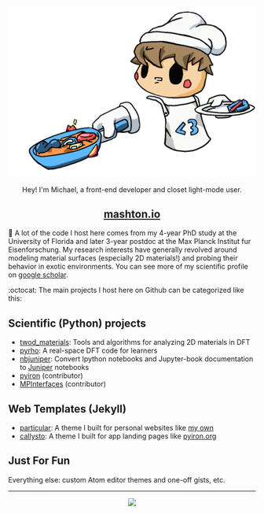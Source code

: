 <p align="center">
  <img src="banner.gif" width="550px"/>
</p>

<p align="center">
  Hey! I'm Michael, a front-end developer and closet light-mode user.
</p>

<h2 align="center">
  <a href="https://mashton.io">mashton.io</a>
</h2>

:microscope: A lot of the code I host here comes from my 4-year PhD study at the University of Florida and later
3-year postdoc at the Max Planck Institut fur Eisenforschung. My research interests have generally revolved around
modeling material surfaces (especially 2D materials!) and probing their behavior in exotic environments.
You can see more of my scientific profile on [google scholar](https://scholar.google.com/citations?user=SgAQKZIAAAAJ&hl=en).

:octocat: The main projects I host here on Github can be categorized like this:

Scientific (Python) projects
---
- [twod_materials](https://github.com/ashtonmv/twod_materials): Tools and algorithms for analyzing 2D materials in DFT
- [pyrho](https://github.com/ashtonmv/pyrho): A real-space DFT code for learners
- [nbjuniper](https://github.com/ashtonmv/nbjuniper): Convert Ipython notebooks and Jupyter-book documentation to [Juniper](https://github.com/ines/juniper) notebooks
- [pyiron](https://github.com/pyiron/pyiron) (contributor)
- [MPInterfaces](https://github.com/henniggroup/mpinterfaces) (contributor)

Web Templates (Jekyll)
---
- [particular](https://github.com/ashtonmv/particular): A theme I built for personal websites like [my own](https://www.michael-ashton.com)
- [callysto](https://github.com/ashtonmv/callysto): A theme I built for app landing pages like [pyiron.org](https://pyiron.org)

Just For Fun
---
Everything else: custom Atom editor themes and one-off gists, etc.
</p>

---

<p align="center">
  <img src="https://github-readme-stats.vercel.app/api?username=ashtonmv&show_icons=true&theme=radical)](https://github.com/anuraghazra/github-readme-stats"/>
</p>
